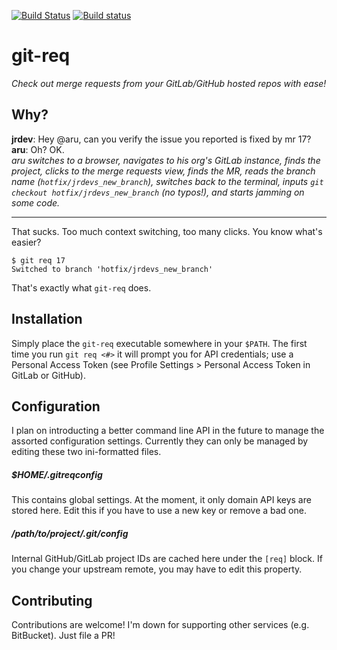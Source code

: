 [![Build Status](https://travis-ci.com/arusahni/git-req.svg?branch=master)](https://travis-ci.com/arusahni/git-req)
[![Build status](https://ci.appveyor.com/api/projects/status/qs5cwdpsx1pdt4dg?svg=true)](https://ci.appveyor.com/project/arusahni/git-req)

git-req
=======

*Check out merge requests from your GitLab/GitHub hosted repos with ease!*

Why?
----

**jrdev**: Hey @aru, can you verify the issue you reported is fixed by mr 17?  
**aru**: Oh? OK.  
*aru switches to a browser, navigates to his org's GitLab instance, finds the
project, clicks to the merge requests view, finds the MR, reads the branch name
(`hotfix/jrdevs_new_branch`), switches back to the terminal, inputs `git
checkout hotfix/jrdevs_new_branch` (no typos!), and starts jamming on some
code.*

---

That sucks. Too much context switching, too many clicks.  You know what's
easier?

```shell
$ git req 17
Switched to branch 'hotfix/jrdevs_new_branch'
```

That's exactly what `git-req` does.

Installation
------------

Simply place the `git-req` executable somewhere in your `$PATH`. The first time
you run `git req <#>` it will prompt you for API credentials; use a Personal
Access Token (see Profile Settings > Personal Access Token in GitLab or
GitHub).

Configuration
-------------

I plan on introducting a better command line API in the future to manage the
assorted configuration settings.  Currently they can only be managed by editing
these two ini-formatted files.

##### $HOME/.gitreqconfig

This contains global settings. At the moment, it only domain API keys are
stored here.  Edit this if you have to use a new key or remove a bad one.

##### /path/to/project/.git/config

Internal GitHub/GitLab project IDs are cached here under the `[req]` block.
If you change your upstream remote, you may have to edit this property.

Contributing
------------

Contributions are welcome! I'm down for supporting other services (e.g.
BitBucket). Just file a PR!
